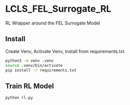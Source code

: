 # LCLS_FEL_Surrogate_RL
RL Wrapper around the FEL Surrogate Model

## Install
Create Venv, Activate Venv, Install from requirements.txt
```bash
python3 -m venv .venv
source .venv/bin/activate
pip install -r requirements.txt
```

## Train RL Model
```bash
python rl.py
```
